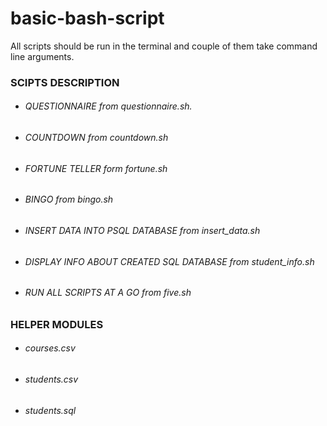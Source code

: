 # basic-bash-script
All scripts should be run in the terminal and couple of them take command line arguments.

### SCIPTS DESCRIPTION
  * ###### QUESTIONNAIRE from questionnaire.sh.
  * ###### COUNTDOWN from countdown.sh
  * ###### FORTUNE TELLER form fortune.sh
  * ###### BINGO from bingo.sh
  * ###### INSERT DATA INTO PSQL DATABASE from insert_data.sh
  * ###### DISPLAY INFO ABOUT CREATED SQL DATABASE from student_info.sh
  * ###### RUN ALL SCRIPTS AT A GO from five.sh



### HELPER MODULES
   * ###### courses.csv
   * ###### students.csv
   * ###### students.sql
